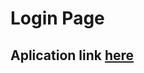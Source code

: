 <h1>Login Page</h1>
<h2>Aplication link <a href="https://lucasfgs14.github.io/login-page/">here</a></h2>
